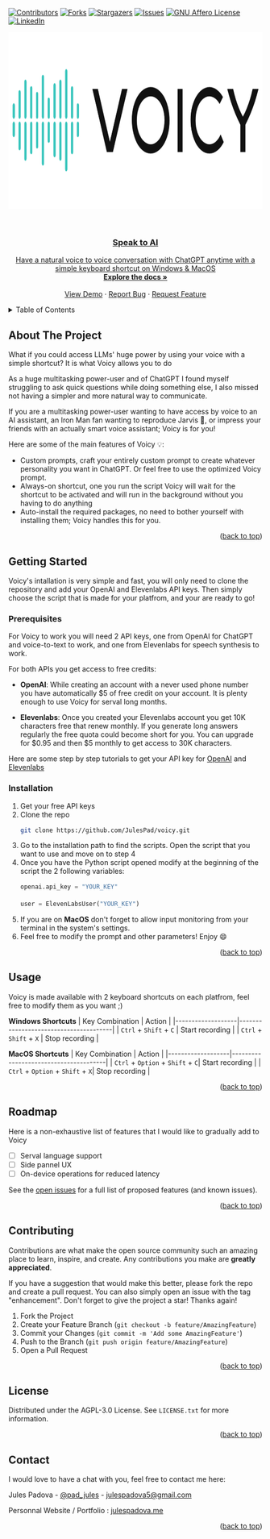 <!-- Improved compatibility of back to top link: See: https://github.com/othneildrew/Best-README-Template/pull/73 -->
<a name="readme-top"></a>
<!--
*** Thanks for checking out the Best-README-Template. If you have a suggestion
*** that would make this better, please fork the repo and create a pull request
*** or simply open an issue with the tag "enhancement".
*** Don't forget to give the project a star!
*** Thanks again! Now go create something AMAZING! :D
-->



<!-- PROJECT SHIELDS -->
<!--
*** I'm using markdown "reference style" links for readability.
*** Reference links are enclosed in brackets [ ] instead of parentheses ( ).
*** See the bottom of this document for the declaration of the reference variables
*** for contributors-url, forks-url, etc. This is an optional, concise syntax you may use.
*** https://www.markdownguide.org/basic-syntax/#reference-style-links
-->
[![Contributors][contributors-shield]][contributors-url]
[![Forks][forks-shield]][forks-url]
[![Stargazers][stars-shield]][stars-url]
[![Issues][issues-shield]][issues-url]
[![GNU Affero License][license-shield]][license-url]
[![LinkedIn][linkedin-shield]][linkedin-url]


<p align="center">
  <img src="https://raw.githubusercontent.com/JulesPad/voicy/main/assets/voicy-logo.png" alt="Project Logo" height="350"> 
</p>



<!-- PROJECT LOGO -->
<br />
<div align="center">
  <a href="https://github.com/othneildrew/Best-README-Template">
    
  <h3 align="center">Speak to AI</h3>

  <p align="center">
    Have a natural voice to voice conversation with ChatGPT anytime with a simple keyboard shortcut on Windows & MacOS
    <br />
    <a href="https://github.com/github_username/repo_name"><strong>Explore the docs »</strong></a>
    <br />
    <br />
    <a href="https://github.com/JulesPad/voicy">View Demo</a>
    ·
    <a href="https://github.com/JulesPad/voicy/issues">Report Bug</a>
    ·
    <a href="https://github.com/JulesPad/voicy/issues">Request Feature</a>
  </p>
</div>



<!-- TABLE OF CONTENTS -->
<details>
  <summary>Table of Contents</summary>
  <ol>
    <li>
      <a href="#about-the-project">About The Project</a>
      <ul>
        <li><a href="#built-with">Built With</a></li>
      </ul>
    </li>
    <li>
      <a href="#getting-started">Getting Started</a>
      <ul>
        <li><a href="#prerequisites">Prerequisites</a></li>
        <li><a href="#installation">Installation</a></li>
      </ul>
    </li>
    <li><a href="#usage">Usage</a></li>
    <li><a href="#roadmap">Roadmap</a></li>
    <li><a href="#contributing">Contributing</a></li>
    <li><a href="#license">License</a></li>
    <li><a href="#contact">Contact</a></li>
    <li><a href="#acknowledgments">Acknowledgments</a></li>
  </ol>
</details>



<!-- ABOUT THE PROJECT -->
## About The Project

What if you could access LLMs' huge power by using your voice with a simple shortcut? It is what Voicy allows you to do
  
As a huge multitasking power-user and of ChatGPT I found myself struggling to ask quick questions while doing something else, I also missed not having a simpler and more natural way to communicate.
  
If you are a multitasking power-user wanting to have access by voice to an AI assistant, an Iron Man fan wanting to reproduce Jarvis 🤖, or impress your friends with an actually smart voice assistant; Voicy is for you!

Here are some of the main features of Voicy 💡:
* Custom prompts, craft your entirely custom prompt to create whatever personality you want in ChatGPT. Or feel free to use the optimized Voicy prompt.
* Always-on shortcut, one you run the script Voicy will wait for the shortcut to be activated and will run in the background without you having to do anything
* Auto-install the required packages, no need to bother yourself with installing them; Voicy handles this for you. 
<p align="right">(<a href="#readme-top">back to top</a>)</p>



<!-- GETTING STARTED -->
## Getting Started

Voicy's intallation is very simple and fast, you will only need to clone the repository and add your OpenAI and Elevenlabs API keys. Then simply choose the script that is made for your platfrom, and your are ready to go!

### Prerequisites

For Voicy to work you will need 2 API keys, one from OpenAI for ChatGPT and voice-to-text to work, and one from Elevenlabs for speech synthesis to work. 

For both APIs you get access to free credits:

* **OpenAI**: While creating an account with a never used phone number you have automatically $5 of free credit on your account. It is plenty enough to use Voicy for serval long months. 

* **Elevenlabs**: Once you created your Elevenlabs account you get 10K characters free that renew monthly. If you generate long answers regularly the free quota could become short for you. You can upgrade for $0.95 and then $5 monthly to get access to 30K characters. 

Here are some step by step tutorials to get your API key for [OpenAI](https://www.windowscentral.com/software-apps/how-to-get-an-openai-api-key) and  [Elevenlabs](https://docs.elevenlabs.io/authentication/01-xi-api-key)

### Installation

1. Get your free API keys
2. Clone the repo
   ```sh
   git clone https://github.com/JulesPad/voicy.git
   ```
3. Go to the installation path to find the scripts. Open the script that you want to use and move on to step 4
4. Once you have the Python script opened modify at the beginning of the script the 2 following variables:
   ```py
   openai.api_key = "YOUR_KEY"

   user = ElevenLabsUser("YOUR_KEY")
   ```
6. If you are on **MacOS** don't forget to allow input monitoring from your terminal in the system's settings. 
5. Feel free to modify the prompt and other parameters! Enjoy 😄


<p align="right">(<a href="#readme-top">back to top</a>)</p>



<!-- USAGE EXAMPLES -->
## Usage

Voicy is made available with 2 keyboard shortcuts on each platfrom, feel free to modify them as you want ;)  

**Windows Shortcuts**
| Key Combination   | Action                                |
|-------------------|---------------------------------------|
| `Ctrl` + `Shift` + `C` | Start recording                  |
| `Ctrl` + `Shift` + `X` | Stop recording                   |

**MacOS Shortcuts**
| Key Combination   | Action                                |
|-------------------|---------------------------------------|
| `Ctrl` + `Option` + `Shift` + `C`| Start recording                  |
| `Ctrl` + `Option` + `Shift` + `X`| Stop recording                   |



<p align="right">(<a href="#readme-top">back to top</a>)</p>



<!-- ROADMAP -->
## Roadmap
  
Here is a non-exhaustive list of features that I would like to gradually add to Voicy

- [ ] Serval language support 
- [ ] Side pannel UX
- [ ] On-device operations for reduced latency 

See the [open issues](https://github.com/github_username/repo_name/issues) for a full list of proposed features (and known issues).

<p align="right">(<a href="#readme-top">back to top</a>)</p>



<!-- CONTRIBUTING -->
## Contributing

Contributions are what make the open source community such an amazing place to learn, inspire, and create. Any contributions you make are **greatly appreciated**.

If you have a suggestion that would make this better, please fork the repo and create a pull request. You can also simply open an issue with the tag "enhancement".
Don't forget to give the project a star! Thanks again!

1. Fork the Project
2. Create your Feature Branch (`git checkout -b feature/AmazingFeature`)
3. Commit your Changes (`git commit -m 'Add some AmazingFeature'`)
4. Push to the Branch (`git push origin feature/AmazingFeature`)
5. Open a Pull Request

<p align="right">(<a href="#readme-top">back to top</a>)</p>



<!-- LICENSE -->
## License

Distributed under the AGPL-3.0 License. See `LICENSE.txt` for more information.

<p align="right">(<a href="#readme-top">back to top</a>)</p>



<!-- CONTACT -->
## Contact
  
I would love to have a chat with you, feel free to contact me here:

Jules Padova - [@pad_jules](https://twitter.com/pad_jules) - julespadova5@gmail.com

Personnal Website / Portfolio : [julespadova.me](https://julespadova.me)

<p align="right">(<a href="#readme-top">back to top</a>)</p>



<!-- MARKDOWN LINKS & IMAGES -->
<!-- https://www.markdownguide.org/basic-syntax/#reference-style-links -->
[contributors-shield]: https://img.shields.io/github/contributors/JulesPad/voicy.svg?style=for-the-badge
[forks-shield]: https://img.shields.io/github/forks/JulesPad/voicy.svg?style=for-the-badge
[stars-shield]: https://img.shields.io/github/stars/JulesPad/voicy.svg?style=for-the-badge
[issues-shield]: https://img.shields.io/github/issues/JulesPad/voicy.svg?style=for-the-badge
[license-shield]: https://img.shields.io/github/license/JulesPad/voicy.svg?style=for-the-badge
[linkedin-shield]: https://img.shields.io/badge/-LinkedIn-black.svg?style=for-the-badge&logo=linkedin&colorB=555

[contributors-url]: https://github.com/JulesPad/voicy/graphs/contributors
[forks-url]: https://github.com/JulesPad/voicy/forks
[stars-url]: https://github.com/JulesPad/voicy/stargazers
[issues-url]: https://github.com/JulesPad/voicy/issues
[license-url]: https://github.com/JulesPad/voicy/blob/main/LICENSE
[linkedin-url]: https://www.linkedin.com/in/jules-padova/


[product-screenshot]: images/screenshot.png
[Next.js]: https://img.shields.io/badge/next.js-000000?style=for-the-badge&logo=nextdotjs&logoColor=white
[Next-url]: https://nextjs.org/
[React.js]: https://img.shields.io/badge/React-20232A?style=for-the-badge&logo=react&logoColor=61DAFB
[React-url]: https://reactjs.org/
[Vue.js]: https://img.shields.io/badge/Vue.js-35495E?style=for-the-badge&logo=vuedotjs&logoColor=4FC08D
[Vue-url]: https://vuejs.org/
[Angular.io]: https://img.shields.io/badge/Angular-DD0031?style=for-the-badge&logo=angular&logoColor=white
[Angular-url]: https://angular.io/
[Svelte.dev]: https://img.shields.io/badge/Svelte-4A4A55?style=for-the-badge&logo=svelte&logoColor=FF3E00
[Svelte-url]: https://svelte.dev/
[Laravel.com]: https://img.shields.io/badge/Laravel-FF2D20?style=for-the-badge&logo=laravel&logoColor=white
[Laravel-url]: https://laravel.com
[Bootstrap.com]: https://img.shields.io/badge/Bootstrap-563D7C?style=for-the-badge&logo=bootstrap&logoColor=white
[Bootstrap-url]: https://getbootstrap.com
[JQuery.com]: https://img.shields.io/badge/jQuery-0769AD?style=for-the-badge&logo=jquery&logoColor=white
[JQuery-url]: https://jquery.com 
